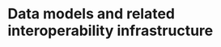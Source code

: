 Data models and related interoperability infrastructure
=======================================================

